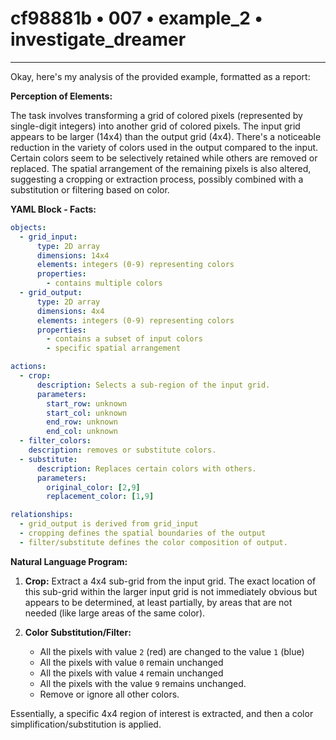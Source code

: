 # cf98881b • 007 • example_2 • investigate_dreamer

---
Okay, here's my analysis of the provided example, formatted as a report:

**Perception of Elements:**

The task involves transforming a grid of colored pixels (represented by single-digit integers) into another grid of colored pixels. The input grid appears to be larger (14x4) than the output grid (4x4).  There's a noticeable reduction in the variety of colors used in the output compared to the input. Certain colors seem to be selectively retained while others are removed or replaced.  The spatial arrangement of the remaining pixels is also altered, suggesting a cropping or extraction process, possibly combined with a substitution or filtering based on color.

**YAML Block - Facts:**



```yaml
objects:
  - grid_input:
      type: 2D array
      dimensions: 14x4
      elements: integers (0-9) representing colors
      properties:
        - contains multiple colors
  - grid_output:
      type: 2D array
      dimensions: 4x4
      elements: integers (0-9) representing colors
      properties:
        - contains a subset of input colors
        - specific spatial arrangement

actions:
  - crop:
      description: Selects a sub-region of the input grid.
      parameters:
        start_row: unknown
        start_col: unknown
        end_row: unknown
        end_col: unknown
  - filter_colors:
    description: removes or substitute colors.
  - substitute:
      description: Replaces certain colors with others.
      parameters:
        original_color: [2,9]
        replacement_color: [1,9]

relationships:
  - grid_output is derived from grid_input
  - cropping defines the spatial boundaries of the output
  - filter/substitute defines the color composition of output.
```



**Natural Language Program:**

1. **Crop:** Extract a 4x4 sub-grid from the input grid. The exact location of this sub-grid within the larger input grid is not immediately obvious but appears to be determined, at least partially, by areas that are not needed (like large areas of the same color).

2. **Color Substitution/Filter:**
    -   All the pixels with value `2` (red) are changed to the value `1` (blue)
    -  All the pixels with value `0` remain unchanged
    -   All the pixels with value `4` remain unchanged
    -  All the pixels with the value `9` remains unchanged.
    - Remove or ignore all other colors.

Essentially, a specific 4x4 region of interest is extracted, and then a color simplification/substitution is applied.

